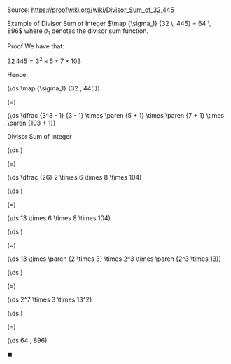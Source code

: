 # 

Source: https://proofwiki.org/wiki/Divisor_Sum_of_32,445

Example of Divisor Sum of Integer
$\map {\sigma_1} {32 \, 445} = 64 \, 896$
where $\sigma_1$ denotes the divisor sum function.


Proof
We have that:

$32 \, 445 = 3^2 \times 5 \times 7 \times 103$

Hence:














\(\ds \map {\sigma_1} {32 \, 445}\)

\(=\)







\(\ds \dfrac {3^3 - 1} {3 - 1} \times \paren {5 + 1} \times \paren {7 + 1} \times \paren {103 + 1}\)





Divisor Sum of Integer














\(\ds \)

\(=\)







\(\ds \dfrac {26} 2 \times 6 \times 8 \times 104\)




















\(\ds \)

\(=\)







\(\ds 13 \times 6 \times 8 \times 104\)




















\(\ds \)

\(=\)







\(\ds 13 \times \paren {2 \times 3} \times 2^3 \times \paren {2^3 \times 13}\)




















\(\ds \)

\(=\)







\(\ds 2^7 \times 3 \times 13^2\)




















\(\ds \)

\(=\)







\(\ds 64 \, 896\)









$\blacksquare$





